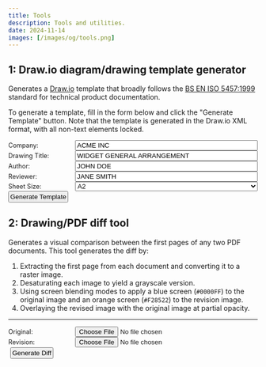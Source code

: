 ```yaml
---
title: Tools
description: Tools and utilities.
date: 2024-11-14
images: [/images/og/tools.png]
---
```


## 1: Draw.io diagram/drawing template generator

Generates a [Draw.io](https://app.diagrams.net/) template that broadly follows the
[BS EN ISO 5457:1999](https://knowledge.bsigroup.com/products/technical-product-documentation-sizes-and-layout-of-drawing-sheets?version=standard)
standard for technical product documentation.

To generate a template, fill in the form below and click the "Generate Template" button. Note that the template is
generated in the Draw.io XML format, with all non-text elements locked.

<div id="generator" class="form-container">
  <div class="form-row">
    <label for="companyName" class="form-label">Company:</label>
    <div class="form-input">
      <input type="text" id="companyName" value="ACME INC" >
    </div>
  </div>
  <div class="form-row">
    <label for="drawingTitle" class="form-label">Drawing Title:</label>
    <div class="form-input">
      <input type="text" id="drawingTitle" value="WIDGET GENERAL ARRANGEMENT" >
    </div>
  </div>
  <div class="form-row">
    <label for="authorName" class="form-label">Author:</label>
    <div class="form-input">
      <input type="text" id="authorName" value="JOHN DOE" >
    </div>
  </div>
  <div class="form-row">
    <label for="reviewedBy" class="form-label">Reviewer:</label>
    <div class="form-input">
      <input type="text" id="reviewedBy" value="JANE SMITH" >
    </div>
  </div>
  <div class="form-row">
    <label for="paperSize" class="form-label">Sheet Size:</label>
    <div class="form-input">
      <select id="paperSize">
        <option value="A4">A4</option>
        <option value="A3">A3</option>
        <option value="A2" selected>A2</option>
        <option value="A1">A1</option>
      </select>
    </div>
  </div>
  <div class="form-row">
    <div class="form-input-offset">
      <button id="generateBtn">Generate Template</button>
    </div>
  </div>
</div>

<script src="/js/drawio-generator/constants.js" type="module"></script>
<script src="/js/drawio-generator/utils.js" type="module"></script>
<script src="/js/drawio-generator/grid.js" type="module"></script>
<script src="/js/drawio-generator/draw.js" type="module"></script>
<script src="/js/drawio-generator/main.js" type="module"></script>
<script type="module">
import { PAPER_SIZES } from '/js/drawio-generator/constants.js';
import { generateDrawioTemplate } from '/js/drawio-generator/main.js';
function downloadFile(content, filename, type = 'application/xml') {
  const blob = new Blob([content], {type});
  const url = URL.createObjectURL(blob);
  const a = document.createElement('a');
  a.href = url;
  a.download = filename;
  document.body.appendChild(a);
  a.click();
  document.body.removeChild(a);
  URL.revokeObjectURL(url);
}
function generateAndDownload(
  paperSize,
  companyName,
  drawingTitle,
  authorName,
  reviewedBy
  ) {
  const xmlString = generateDrawioTemplate(
    paperSize,
    companyName,
    drawingTitle,
    authorName,
    reviewedBy
  );
  downloadFile(xmlString, 'template.drawio');
}
document.getElementById('generateBtn').addEventListener('click', () => {
  const paperSizeSelect = document.getElementById('paperSize');
  const paperSize = PAPER_SIZES[paperSizeSelect.value];
  const config = {
    paperSize: paperSize,
    companyName: document.getElementById('companyName').value,
    drawingTitle: document.getElementById('drawingTitle').value,
    authorName: document.getElementById('authorName').value,
    reviewedBy: document.getElementById('reviewedBy').value
  };
  generateAndDownload(
    config.paperSize,
    config.companyName,
    config.drawingTitle,
    config.authorName,
    config.reviewedBy
  );
});
</script>

## 2: Drawing/PDF diff tool

Generates a visual comparison between the first pages of any two PDF documents. This tool generates the diff by:

1. Extracting the first page from each document and converting it to a raster image.
2. Desaturating each image to yield a grayscale version.
3. Using screen blending modes to apply a blue screen (`#0000FF`) to the original image and an orange screen (`#F28522`)
   to the revision image.
4. Overlaying the revised image with the original image at partial opacity.

---

<div>
  <div class="form-row">
      <label for="custom-file-source" class="form-label">Original:</label>
      <input type="file" accept=".pdf" id="custom-file-source" />
  </div>
  <img id="image-source" class="shadow" />
  <div class="form-row col">
      <label for="custom-file-target" class="form-label">Revision:</label>
      <input type="file" accept=".pdf" id="custom-file-target" />
  </div>
  <img id="image-target" class="shadow" />
  <button id="generate">Generate Diff</button>
  <canvas id="pdf" class="hidden"></canvas>
  <canvas id="working-canvas" class="hidden"></canvas>
  <h3 id="difftitle" class="hidden">Diff output</h3>
  <div class="legend shadow" style="width: 25%;" id="legend">
    <span class="source">⯀</span> Original
    <br />
    <span class="target">⯀</span> Revision
  </div>
  <div class="col">
      <img id="diff-display" />
  </div>
</div>

<script type="module">
import { readFileTo, loadAndRender, generateDiff } from '/js/drawing-diff/main.js';

// Set up source document preview
const inputElementSource = document.getElementById("custom-file-source");
const renderElementSource = document.getElementById("image-source");
inputElementSource.onchange = function(event) {
    readFileTo(event, renderElementSource);
};

// Set up target document preview
const inputElementTarget = document.getElementById("custom-file-target");
const renderElementTarget = document.getElementById("image-target");
inputElementTarget.onchange = function(event) {
    readFileTo(event, renderElementTarget);
};

// Attach diff generator function to button
const generateElement = document.getElementById("generate");
generateElement.onclick = function(event) {
    const sourceImage = document.getElementById("image-source");
    const targetImage = document.getElementById("image-target");
    const workingCanvas = document.getElementById("working-canvas");
    const renderElements = [document.getElementById("diff-display")];
    
    generateDiff(
        sourceImage,
        targetImage,
        workingCanvas,
        renderElements
    ).then(() => {
        document.getElementById("legend").style.display = "block";
        document.getElementById("difftitle").style.display = "block";
    });
};
</script>

<!-- All CSS -->
<style>
button {
  padding: 2px;
}

/* Forms */
.form-container {
  max-width: 600px;
}
.form-row {
  display: flex;
  align-items: center;
}
.form-label {
  width: 120px;
  padding-right: 15px;
  font-size: 0.9em;
  flex-shrink: 0;
}
.form-input {
  flex-grow: 1;
}
.form-input input, .form-input select {
  width: 100%;
}

/*  Drawing diff */
.hidden {
    display: none;
}
.source {
    color: #0000FF;
}
.target {
    color: #F28522;
}
.legend {
    margin-bottom: 5px;
    padding: 5px;
    border: 1px solid #dddddd;
    display: none;
    border-radius: 5px;
}
</style>
